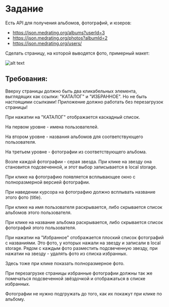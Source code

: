 # Задание

Есть API для получения альбомов, фотографий, и юзеров:

* https://json.medrating.org/albums?userId=3
* https://json.medrating.org/photos?albumId=2
* https://json.medrating.org/users/

Сделать страницу, на которой выводятся фото, примерный макет:

![alt text](https://cdn1.savepice.ru/uploads/2020/8/18/b142a702d636faeefc87d7c5022399bd-full.jpg)

Требования:
-----------------------------------

Вверху страницы должно быть два кликабельных элемента, выглядящих как ссылки: "КАТАЛОГ" и "ИЗБРАННОЕ". Но не быть настоящими ссылками! Приложение должно работать без перезагрузок страницы!

При нажатии на "КАТАЛОГ" отображается каскадный список.

На первом уровне - имена пользователей.

На втором уровне - названия альбомов для соответствующего пользователя.

На третьем уровне - фотографии из соответствующего альбома.

Возле каждой фотографии - серая звезда. При клике на звезду она становится подсвеченной, и этот выбор записывается в local storage.

При клике на фотографию появляется всплывающее окно с полноразмерной версией фотографии.

При наведении курсора на фотографию должно всплывать название этого фото (title).

При клике на имя пользователя раскрывается, либо скрывается список альбомов этого пользователя.

При клике на название альбома раскрывается, либо скрывается список фотографий этого пользователя.

При нажатии на "Избранное" отображается плоский список фотографий с названиями. Это фото, у которых нажали на звезду и записали в local storage.
Рядом с каждым фото разместить подсвеченную звезду, при нажатии на звезду - удалять фото из списка избранных.

Здесь тоже при клике показать полноразмерное фото.

При перезагрузке страницы избранные фотографии должны так же помечаться подсвеченной звёздочкой и отображаться в списке избранных.

Фотографии не нужно подгружать до того, как их покажут при клике по альбому.




